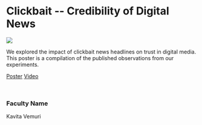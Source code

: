 # Clickbait -- Credibility of Digital News

![](https://i.imgur.com/8m57nwK.png)

We explored the impact of clickbait news headlines on trust in digital media. This poster is a compilation of the published observations from our experiments.

[Poster](07.%20Clickbait%20--%20Credibility%20of%20Digital%20News.pdf)
[Video](https://youtu.be/X9ZdR_LizJg)

<br>


### Faculty Name

Kavita Vemuri
